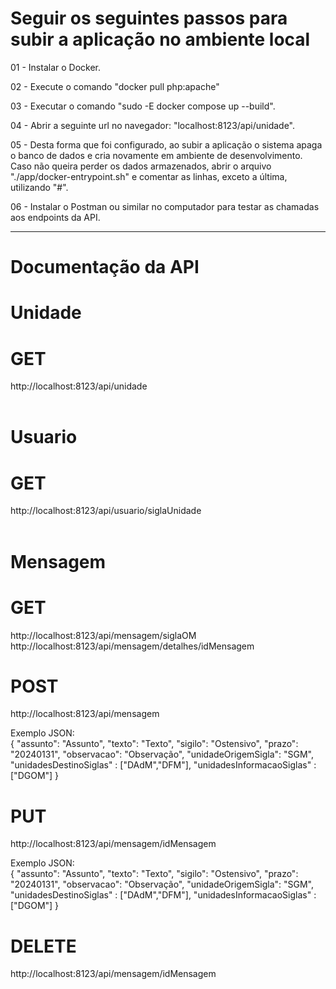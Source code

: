 # Seguir os seguintes passos para subir a aplicação no ambiente local

01 - Instalar o Docker.

02 - Execute o comando "docker pull php:apache"

03 - Executar o comando "sudo -E docker compose up --build".

04 - Abrir a seguinte url no navegador: "localhost:8123/api/unidade".

05 - Desta forma que foi configurado, ao subir a aplicação o sistema apaga o banco de dados e cria novamente em ambiente de desenvolvimento. Caso não queira perder os dados armazenados, abrir o arquivo "./app/docker-entrypoint.sh" e comentar as linhas, exceto a última, utilizando "#".

06 - Instalar o Postman ou similar no computador para testar as chamadas aos endpoints da API.

------------------------
# Documentação da API

# Unidade

# GET
http://localhost:8123/api/unidade
<br />
<br />

# Usuario

# GET
http://localhost:8123/api/usuario/siglaUnidade
<br />
<br />

# Mensagem
# GET
http://localhost:8123/api/mensagem/siglaOM
<br />
http://localhost:8123/api/mensagem/detalhes/idMensagem

# POST
http://localhost:8123/api/mensagem

Exemplo JSON: <br />
{
    "assunto": "Assunto",
    "texto": "Texto",
    "sigilo": "Ostensivo",
    "prazo": "20240131",
    "observacao": "Observação",
    "unidadeOrigemSigla": "SGM",
    "unidadesDestinoSiglas" : ["DAdM","DFM"],
    "unidadesInformacaoSiglas" : ["DGOM"]
}

# PUT
http://localhost:8123/api/mensagem/idMensagem

Exemplo JSON: <br />
{
    "assunto": "Assunto",
    "texto": "Texto",
    "sigilo": "Ostensivo",
    "prazo": "20240131",
    "observacao": "Observação",
    "unidadeOrigemSigla": "SGM",
    "unidadesDestinoSiglas" : ["DAdM","DFM"],
    "unidadesInformacaoSiglas" : ["DGOM"]
}

# DELETE
http://localhost:8123/api/mensagem/idMensagem
